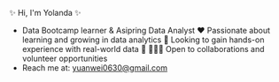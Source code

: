 ✨ Hi, I'm Yolanda ✨
- Data Bootcamp learner & Asipring Data Analyst 
  ❤️ Passionate about learning and growing in data analytics 
  👀 Looking to gain hands-on experience with real-world data 👀 
  🙋🏻‍♀️ Open to collaborations and volunteer opportunities 
- Reach me at: yuanwei0630@gmail.com 
